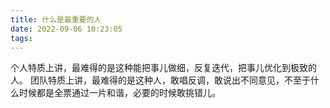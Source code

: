 ```yaml
---
title: 什么是最重要的人
date: 2022-09-06 10:23:05
tags:
---
```


个人特质上讲，最难得的是这种能把事儿做细，反复迭代，把事儿优化到极致的人。
团队特质上讲，最难得的是这种人，敢唱反调，敢说出不同意见，不至于什么时候都是全票通过一片和谐，必要的时候敢挑错儿。